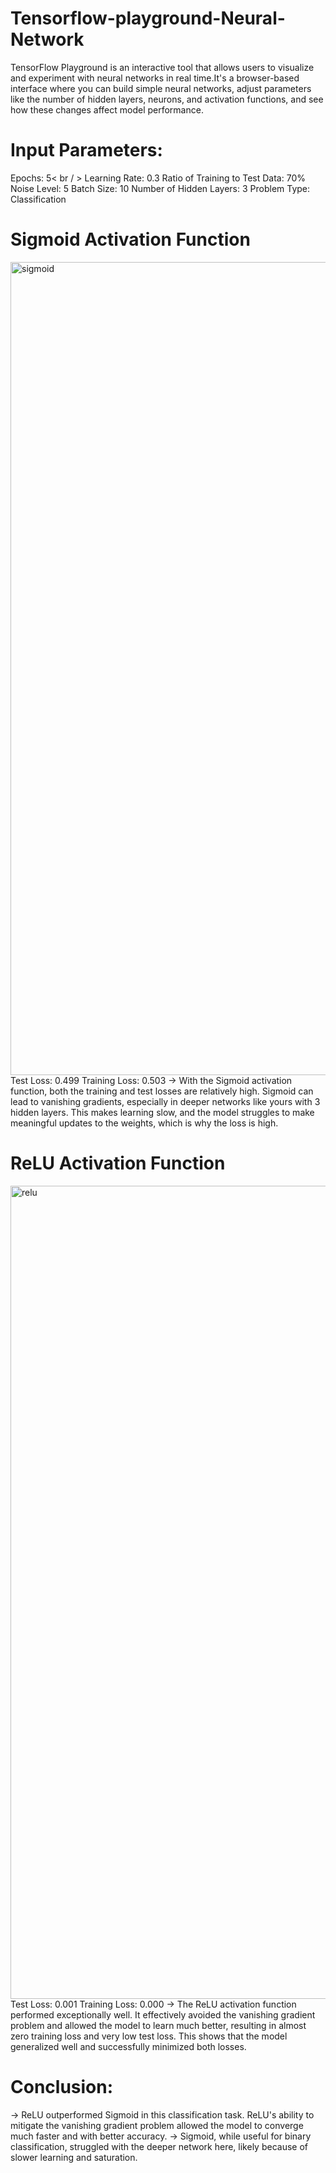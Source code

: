 # Tensorflow-playground-Neural-Network
TensorFlow Playground is an interactive tool that allows users to visualize and experiment with neural networks in real time.It's a browser-based interface where you can build simple neural networks, adjust parameters like the number of hidden layers, neurons, and activation functions, and see how these changes affect model performance.

# Input Parameters:
Epochs: 5< br / >
Learning Rate: 0.3
Ratio of Training to Test Data: 70%
Noise Level: 5
Batch Size: 10
Number of Hidden Layers: 3
Problem Type: Classification

# Sigmoid Activation Function
<img width="1301" alt="sigmoid" src="https://github.com/user-attachments/assets/e9ced344-258e-4871-9010-943522000af8">
Test Loss: 0.499
Training Loss: 0.503
→ With the Sigmoid activation function, both the training and test losses are relatively high. Sigmoid can lead to vanishing gradients, especially in deeper networks like yours with 3 hidden layers. This makes learning slow, and the model struggles to make meaningful updates to the weights, which is why the loss is high.

# ReLU Activation Function
<img width="1301" alt="relu" src="https://github.com/user-attachments/assets/c21c6326-28a1-48c1-824d-e4388fdb2597">
Test Loss: 0.001
Training Loss: 0.000
→ The ReLU activation function performed exceptionally well. It effectively avoided the vanishing gradient problem and allowed the model to learn much better, resulting in almost zero training loss and very low test loss. This shows that the model generalized well and successfully minimized both losses.

# Conclusion:
→ ReLU outperformed Sigmoid in this classification task. ReLU's ability to mitigate the vanishing gradient problem allowed the model to converge much faster and with better accuracy.
→ Sigmoid, while useful for binary classification, struggled with the deeper network here, likely because of slower learning and saturation.


